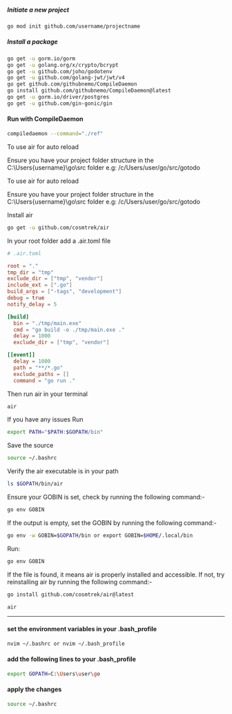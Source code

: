 ##### Initiate a new project
```bash
go mod init github.com/username/projectname
```

##### Install a package
```bash
go get -u gorm.io/gorm 
go get -u golang.org/x/crypto/bcrypt
go get -u github.com/joho/godotenv
go get -u github.com/golang-jwt/jwt/v4
go get github.com/githubnemo/CompileDaemon
go install github.com/githubnemo/CompileDaemon@latest
go get -u gorm.io/driver/postgres
go get -u github.com/gin-gonic/gin
```

#### Run with CompileDaemon

```bash
compiledaemon --command="./ref"
```

To use air for auto reload

Ensure you have your project folder structure in the C:\Users\{username}\go\src folder
e.g: /c/Users/user/go/src/gotodo


To use air for auto reload

Ensure you have your project folder structure in the C:\Users\{username}\go\src folder
e.g: /c/Users/user/go/src/gotodo


Install air

```bash
go get -u github.com/cosmtrek/air  
```



In your root folder add a .air.toml file

```toml
# .air.toml

root = "."
tmp_dir = "tmp"
exclude_dir = ["tmp", "vendor"]
include_ext = [".go"]
build_args = ["-tags", "development"]
debug = true
notify_delay = 5

[build]
  bin = "./tmp/main.exe"
  cmd = "go build -o ./tmp/main.exe ."
  delay = 1000
  exclude_dir = ["tmp", "vendor"]

[[event]]
  delay = 1000
  path = "**/*.go"
  exclude_paths = []
  command = "go run ."
```

Then run air in your terminal

```bash
air
```

If you have any issues
Run 

```bash
export PATH="$PATH:$GOPATH/bin"
```

Save the source
    
```bash
source ~/.bashrc
```

Verify the air executable is in your path

```bash
ls $GOPATH/bin/air
```

Ensure your GOBIN is set, check by running the following command:-

```bash
go env GOBIN
```

If the output is empty, set the GOBIN by running the following command:-

```bash
go env -w GOBIN=$GOPATH/bin or export GOBIN=$HOME/.local/bin
```

Run:
  
```bash
go env GOBIN
```

If the file is found, it means air is properly installed and accessible. If not, try reinstalling air by running the following command:-
    
```bash
go install github.com/cosmtrek/air@latest
```

```bash
air
```


---

#### set the environment variables in your .bash_profile


```bash 
nvim ~/.bashrc or nvim ~/.bash_profile
```

#### add the following lines to your .bash_profile

```bash
export GOPATH=C:\Users\user\go
```

#### apply the changes

```bash
source ~/.bashrc
```